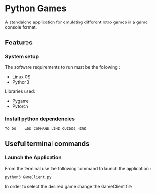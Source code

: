 # Python Games

A standalone application for emulating different retro games in a game console format.

## Features

### System setup

The software requirements to run must be the following :

- Linux OS 
- Python3

Libraries used: 

- Pygame
- Pytorch

### Install python dependencies

    TO DO -- ADD COMMAND LINE GUIDES HERE 

## Useful terminal commands

### Launch the Application

From the terminal use the following command to launch the application :

` python3 GameClient.py `  

In order to select the desired game change the GameClient file
